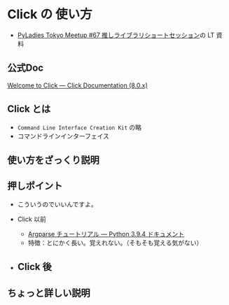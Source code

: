 # Click の 使い方

- [PyLadies Tokyo Meetup #67 推しライブラリショートセッション](https://pyladies-tokyo.connpass.com/event/236789/)の LT 資料


## 公式Doc
[Welcome to Click — Click Documentation (8.0.x)](https://click.palletsprojects.com/en/8.0.x/)


## Click とは
- `Command Line Interface Creation Kit` の略
- コマンドラインインターフェイス

## 使い方をざっくり説明


## 押しポイント

- こういうのでいいんですよ。
- Click 以前
    - [Argparse チュートリアル — Python 3.9.4 ドキュメント](https://docs.python.org/ja/3.9/howto/argparse.html)
    - 特徴：とにかく長い。覚えれない。（そもそも覚える気がない）
  
- Click 後
    - 

## ちょっと詳しい説明










